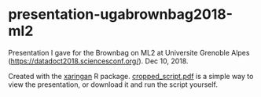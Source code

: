 # presentation-ugabrownbag2018-ml2
Presentation I gave for the Brownbag on ML2 at Universite Grenoble Alpes (https://datadoct2018.sciencesconf.org/). Dec 10, 2018.

Created with the [xaringan](https://github.com/yihui/xaringan) R package. [cropped_script.pdf](https://github.com/raklein/presentation-ugabrownbag2018-ml2/blob/master/cropped_script.pdf) is a simple way to view the presentation, or download it and run the script yourself.
